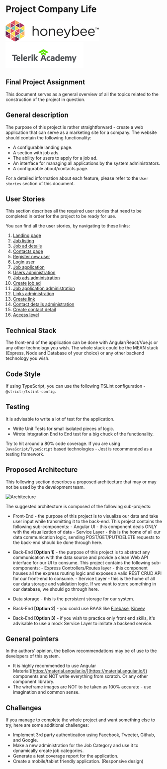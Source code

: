 # Project Company Life

<!-- markdownlint-disable no-inline-html -->
<img alt="honeybee logo" src="./assets/honeybee-logo.png" width="300px">
<img alt="telerik academy logo" src="./assets/telerik-logo.png"  width="250px">
<!-- markdownlint-enable no-inline-html -->

## Final Project Assignment

This document serves as a general overview of all the topics related to the construction of the project in question.

## General description

The purpose of this project is rather straightforward - create a web application that can serve as a marketing site for a company. The website should contain the following functionality:

- A configurable landing page.
- A section with job ads.
- The ability for users to apply for a job ad.
- An interface for managing all applications by the system administrators.
- A configurable about/contacts page.

For a detailed information about each feature, please refer to the `User stories` section of this document.

## User Stories

This section describes all the required user stories that need to be completed in order for the project to be ready for use.

You can find all the user stories, by navigating to these links:

1. [Landing page](user-stories/landing-page.md)
1. [Job listing](user-stories/job-listing.md)
1. [Job ad details](user-stories/job-ad-details.md)
1. [Contacts page](user-stories/contacts-page.md)
1. [Register new user](user-stories/register-new-user.md)
1. [Login user](user-stories/login-user.md)
1. [Job application](user-stories/job-application.md)
1. [Users administration](user-stories/list-user-admin.md)
1. [Job ads administration](user-stories/job-ads-admin.md)
1. [Create job ad](user-stories/create-job-ad.md)
1. [Job application administration](user-stories/job-applications-admin.md)
1. [Links administration](user-stories/links-admin.md)
1. [Create link](user-stories/create-link-admin.md)
1. [Contact details administration](user-stories/contacts-admin.md)
1. [Create contact detail](user-stories/create-contact-admin.md)
1. [Access level](user-stories/access-level.md)

## Technical Stack

The front-end of the application can be done with Angular/React/Vue.js or any other technology you wish.
The whole stack could be the MEAN stack (Express, Node and Database of your choice) or any other backend technology you wish.

## Code Style

If using TypeScript, you can use the following TSLint configuration - `@strictr/tslint-config`.

## Testing

It is advisable to write a lot of test for the application.

- Write Unit Tests for small isolated pieces of logic.
- Wrote Integration End to End test for a big chuck of the functionality.

Try to hit around a 80% code coverage. If you are using `JavaScript/TypeScript` based technologies - Jest is recommended as a testing framework.

## Proposed Architecture

This following section describes a proposed architecture that may or may not be used by the development team.

![Architecture](assets/example-architecture.png)

The suggested architecture is composed of the following sub-projects:

- Front-End - the purpose of this project is to visualize our data and take user input while transmitting it to the back-end. This project contains the following sub-components:
        - Angular UI - this component deals ONLY with the visualization of data
        - Service Layer - this is the home of all our data communication logic, sending POST/GET/PUT/DELETE requests to the back-end should be done through here.

- Back-End **[Option 1]** - the purpose of this project is to abstract any communication with the data source and provide a clean Web API interface for our UI to consume. This project contains the following sub-components:
        - Express Controllers/Routes layer - this component houses all the express routing logic and exposes a valid REST CRUD API for our front-end to consume.
        - Service Layer - this is the home of all our data storage and validation logic. If we want to store something in our database, we should go through here.

- Data storage - this is the persistent storage for our system.

- Back-End **[Option 2]** - you could use BAAS like [Firebase](https://firebase.google.com/), [Kinvey](https://www.kinvey.com/)
- Back-End **[Option 3]** - if you wish to practice only front end skills, it's advisable to use a mock Service Layer to imitate a backend service.

## General pointers

In the authors' opinion, the bellow recommendations may be of use to the developers of this system.

- It is highly recommended to use Angular Material([https://material.angular.io/](https://material.angular.io/)) components and NOT write everything from scratch. Or any other component librabry.
- The wireframe images are NOT to be taken as 100% accurate - use imagination and common sense.

## Challenges

If you manage to complete the whole project and want something else to try, here are some additional challenges:

- Implement 3rd party authentication using Facebook, Tweeter, Github, and Google.
- Make a new administration for the Job Category and use it to dynamically create job categories.
- Generate a test coverage report for the application.
- Create a mobile/tablet friendly application. (Responsive design)
